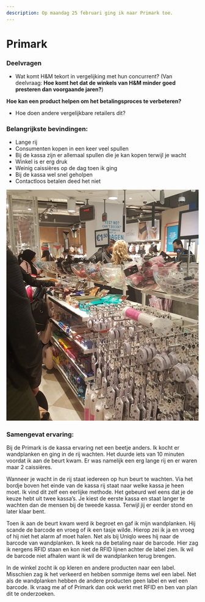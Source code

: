 ```yaml
---
description: Op maandag 25 februari ging ik naar Primark toe.
---
```


# Primark

### Deelvragen

* Wat komt H&M tekort in vergelijking met hun concurrent? \(Van deelvraag: **Hoe komt het dat de winkels van H&M minder goed presteren dan voorgaande jaren?**\)

**Hoe kan een product helpen om het betalingsproces te verbeteren?** 

* Hoe doen andere vergelijkbare retailers dit? 

### **Belangrijkste bevindingen:**

* Lange rij
* Consumenten kopen in een keer veel spullen
* Bij de kassa zijn er allemaal spullen die je kan kopen terwijl je wacht
* Winkel is er erg druk
* Weinig caissières op de dag toen ik ging
* Bij de kassa wel snel geholpen
* Contactloos betalen deed het niet

![Drukke rij maar ondertussen kijken naar spulletjes waardoor het wachten niet langer lijkt](../../.gitbook/assets/20190225_151724.jpg)

### **Samengevat ervaring:**

Bij de Primark is de kassa ervaring net een beetje anders. Ik kocht er wandplanken en ging in de rij wachten. Het duurde iets van 10 minuten voordat ik aan de beurt kwam. Er was namelijk een erg lange rij en er waren maar 2 caissières.

Wanneer je wacht in de rij staat iedereen op hun beurt te wachten. Via het bordje boven het einde van de kassa rij staat naar welke kassa je heen moet. Ik vind dit zelf een eerlijke methode. Het gebeurd wel eens dat je de keuze hebt uit twee kassa’s. Je kiest de eerste kassa en staat langer te wachten dan de mensen bij de tweede kassa. Terwijl jij er eerder stond en later klaar bent.

Toen ik aan de beurt kwam werd ik begroet en gaf ik mijn wandplanken. Hij scande de barcode en vroeg of ik een tasje wilde. Hierop zei ik ja en vroeg of hij niet het alarm af moet halen. Net als bij Uniqlo wees hij naar de barcode van wandplanken. Ik keek na de betaling naar de barcode. Hier zag ik nergens RFID staan en kon niet de RFID lijnen achter de label zien. Ik wil de barcode niet afhalen want ik wil de wandplanken terug brengen.

In de winkel zocht ik op kleren en andere producten naar een label. Misschien zag ik het verkeerd en hebben sommige items wel een label. Net als de wandplanken hebben de andere producten geen label en wel een barcode. Ik vraag me af of Primark dan ook werkt met RFID en ben van plan dit te onderzoeken.

